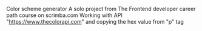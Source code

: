 Color scheme generator
A solo project from The Frontend developer career path course on scrimba.com
Working with API "https://www.thecolorapi.com" and copying the hex value from "p" tag
